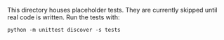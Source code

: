 This directory houses placeholder tests. They are currently skipped until real code is written. Run the tests with:

```
python -m unittest discover -s tests
```
